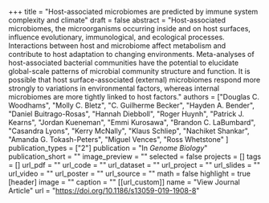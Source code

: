 +++
title = "Host-associated microbiomes are predicted by immune system complexity and climate"
draft = false
abstract = "Host-associated microbiomes, the microorganisms occurring inside and on host surfaces, influence evolutionary, immunological, and ecological processes. Interactions between host and microbiome affect metabolism and contribute to host adaptation to changing environments. Meta-analyses of host-associated bacterial communities have the potential to elucidate global-scale patterns of microbial community structure and function. It is possible that host surface-associated (external) microbiomes respond more strongly to variations in environmental factors, whereas internal microbiomes are more tightly linked to host factors."
authors = ["Douglas C. Woodhams", "Molly C. Bletz", "C. Guilherme Becker", "Hayden A. Bender", "Daniel Buitrago-Rosas", "Hannah Diebboll", "Roger Huynh", "Patrick J. Kearns", "Jordan Kueneman", "Emmi Kurosawa", "Brandon C. LaBumbard", "Casandra Lyons", "Kerry McNally", "Klaus Schliep", "Nachiket Shankar", "Amanda G. Tokash-Peters", "Miguel Vences", "Ross Whetstone" ]
publication_types = ["2"]
publication = "In *Genome Biology*"
publication_short = ""
image_preview = ""
selected = false
projects = []
tags = []
url_pdf = ""
url_code = ""
url_dataset = ""
url_project = ""
url_slides = ""
url_video = ""
url_poster = ""
url_source = ""
math = false
highlight = true
[header]
image = ""
caption = ""
[[url_custom]]
name = "View Journal Article"
url = "https://doi.org/10.1186/s13059-019-1908-8"